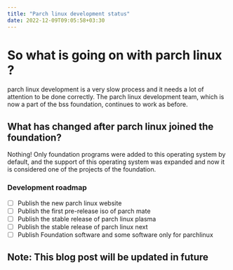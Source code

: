 ```yaml
---
title: "Parch linux development status"
date: 2022-12-09T09:05:58+03:30
---
```


# So what is going on with parch linux ?
parch linux development is a very slow process and it needs a lot of attention to be done correctly.
The parch linux development team, which is now a part of the bss foundation, continues to work as before.
## What has changed after parch linux joined the foundation? 
Nothing!
Only foundation programs were added to this operating system by default, and the support of this operating system was expanded and now it is considered one of the projects of the foundation.

### Development roadmap
- [ ] Publish the new parch linux website
- [ ] Publish the first pre-release iso of parch mate
- [ ] Publish the stable release of parch linux plasma
- [ ] Publish the stable release of parch linux next
- [ ] Publish Foundation software and some software only for parchlinux

## Note: This blog post will be updated in future